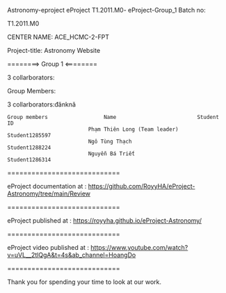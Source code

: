 Astronomy-eproject eProject T1.2011.M0- eProject-Group_1 Batch no:

T1.2011.M0

CENTER NAME: ACE_HCMC-2-FPT

Project-title: Astronomy Website

========> Group 1 <========

3 collarborators:

Group Members:

3 collarborators:đănknă

    Group members                  Name	                         Student ID
                              Phạm Thiên Long (Team leader)    Student1285597
                              Ngô Tùng Thạch                   Student1288224 
                              Nguyễn Bá Triết                  Student1286314
============================

eProject documentation at : https://github.com/RoyyHA/eProject-Astronomy/tree/main/Review

============================

eProject published at : https://royyha.github.io/eProject-Astronomy/

============================

eProject video published at : https://www.youtube.com/watch?v=uVL__2tlQgA&t=4s&ab_channel=HoangDo

============================

Thank you for spending your time to look at our work.
